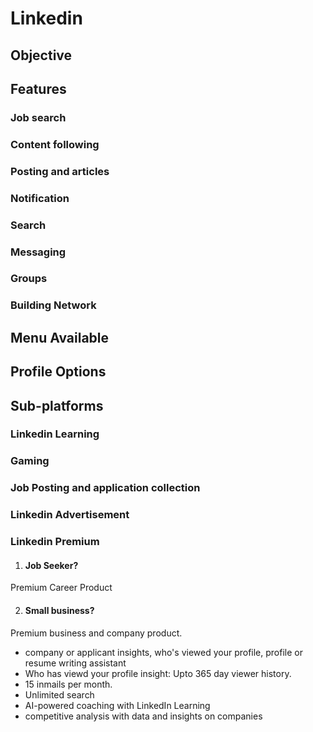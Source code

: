 # Linkedin 
## Objective
## Features
### Job search
### Content following
### Posting and articles
### Notification
### Search
### Messaging
### Groups
### Building Network
## Menu Available
## Profile Options
## Sub-platforms
### Linkedin Learning
### Gaming
### Job Posting and application collection
### Linkedin Advertisement
### Linkedin Premium
1. #### Job Seeker? 
Premium Career Product

2. #### Small business? 
Premium business and company product.
- company or applicant insights, who's viewed your profile, profile or resume writing assistant
- Who has viewd your profile insight: Upto 365 day viewer history.
- 15 inmails per month.
- Unlimited search
- AI-powered coaching with
LinkedIn Learning
- competitive analysis with data and insights on companies